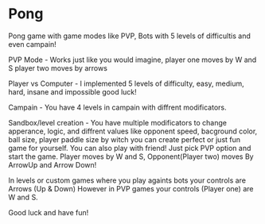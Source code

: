 # Pong
Pong game with game modes like PVP, Bots with 5 levels of difficultis and even campain!

PVP Mode - Works just like you would imagine, player one moves by W and S player two moves by arrows

Player vs Computer - I implemented 5 levels of difficulty, easy, medium, hard, insane and impossible good luck!

Campain - You have 4 levels in campain with diffrent modificators.

Sandbox/level creation - You have multiple modificators to change apperance, logic, and diffrent values like opponent speed, bacground color, ball size, player paddle size by witch you can create perfect or just fun game for yourself. You can also play with friend! Just pick PVP option and start the game. Player moves by W and S, Opponent(Player two) moves By ArrowUp and Arrow Down!

In levels or custom games where you play againts bots your controls are Arrows (Up & Down)
However in PVP games your controls (Player one) are W and S. 

Good luck and have fun!
